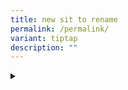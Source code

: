 ```yaml
---
title: new sit to rename
permalink: /permalink/
variant: tiptap
description: ""
---
```

<div data-type="detailGroup" class="isomer-accordion-group isomer-accordion isomer-accordion-white"><details class="isomer-details"><summary class="bx bx-chevron-down bx-rotate-0 bx-none bx-flip-none"></summary><div data-type="detailsContent" class="isomer-details-content"><p></p></div></details></div>